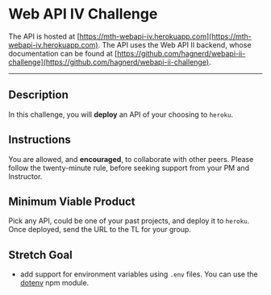 # Web API IV Challenge

The API is hosted at [https://mth-webapi-iv.herokuapp.com](https://mth-webapi-iv.herokuapp.com).
The API uses the Web API II backend, whose documentation can be found at
[https://github.com/hagnerd/webapi-ii-challenge](https://github.com/hagnerd/webapi-ii-challenge).

---

## Description

In this challenge, you will **deploy** an API of your choosing to `heroku`.

## Instructions

You are allowed, and **encouraged**, to collaborate with other peers. Please follow the twenty-minute rule, before seeking support from your PM and Instructor.

## Minimum Viable Product

Pick any API, could be one of your past projects, and deploy it to `heroku`. Once deployed, send the URL to the TL for your group.

## Stretch Goal

- add support for environment variables using `.env` files. You can use the [dotenv](https://www.npmjs.com/package/dotenv) npm module.
